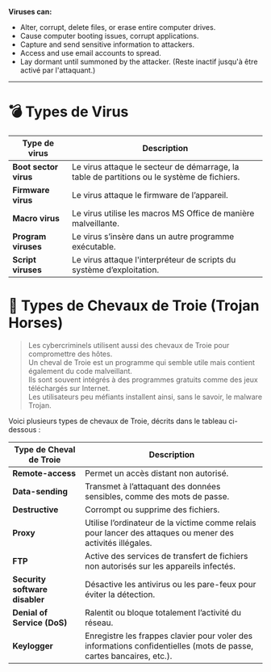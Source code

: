 
**Viruses can:**

- Alter, corrupt, delete files, or erase entire computer drives.
- Cause computer booting issues, corrupt applications.
- Capture and send sensitive information to attackers.
- Access and use email accounts to spread.
- Lay dormant until summoned by the attacker. (Reste inactif jusqu'à être activé par l'attaquant.)

---

# 💣 Types de Virus

|**Type de virus**|**Description**|
|---|---|
|**Boot sector virus**|Le virus attaque le secteur de démarrage, la table de partitions ou le système de fichiers.|
|**Firmware virus**|Le virus attaque le firmware de l’appareil.|
|**Macro virus**|Le virus utilise les macros MS Office de manière malveillante.|
|**Program viruses**|Le virus s’insère dans un autre programme exécutable.|
|**Script viruses**|Le virus attaque l'interpréteur de scripts du système d’exploitation.|

# 🐴 Types de Chevaux de Troie (Trojan Horses)

> Les cybercriminels utilisent aussi des chevaux de Troie pour compromettre des hôtes.  
> Un cheval de Troie est un programme qui semble utile mais contient également du code malveillant.  
> Ils sont souvent intégrés à des programmes gratuits comme des jeux téléchargés sur Internet.  
> Les utilisateurs peu méfiants installent ainsi, sans le savoir, le malware Trojan.

Voici plusieurs types de chevaux de Troie, décrits dans le tableau ci-dessous :

|**Type de Cheval de Troie**|**Description**|
|---|---|
|**Remote-access**|Permet un accès distant non autorisé.|
|**Data-sending**|Transmet à l’attaquant des données sensibles, comme des mots de passe.|
|**Destructive**|Corrompt ou supprime des fichiers.|
|**Proxy**|Utilise l’ordinateur de la victime comme relais pour lancer des attaques ou mener des activités illégales.|
|**FTP**|Active des services de transfert de fichiers non autorisés sur les appareils infectés.|
|**Security software disabler**|Désactive les antivirus ou les pare-feux pour éviter la détection.|
|**Denial of Service (DoS)**|Ralentit ou bloque totalement l’activité du réseau.|
|**Keylogger**|Enregistre les frappes clavier pour voler des informations confidentielles (mots de passe, cartes bancaires, etc.).|
